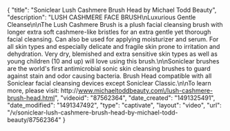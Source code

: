 {
    "title": "Soniclear Lush Cashmere Brush Head by Michael Todd Beauty",
    "description": "LUSH CASHMERE FACE BRUSH\nLuxurious Gentle Cleanse\n\nThe Lush Cashmere Brush is a plush facial cleansing brush with longer extra soft cashmere-like bristles for an extra gentle yet thorough facial cleansing. Can also be used for applying moisturizer and serum. For all skin types and especially delicate and fragile skin  prone to irritation and dehydration. Very dry, blemished and extra sensitive skin types as well as young children (10 and up) will love using this brush.\n\nSoniclear brushes are the world's first antimicrobial sonic skin cleansing brushes to guard against stain and odor causing bacteria. Brush Head compatible with all Soniclear facial cleansing devices except Soniclear Classic.\n\nTo learn more, please visit: http:\/\/www.michaeltoddbeauty.com\/lush-cashmere-brush-head.html",
    "videoid": "87562364",
    "date_created": "1491325491",
    "date_modified": "1491347492",
    "type": "captivate",
    "layout": "video",
    "url": "\/v\/soniclear-lush-cashmere-brush-head-by-michael-todd-beauty\/87562364"
}